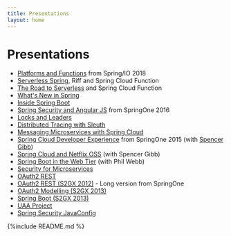 ```yaml
---
title: Presentations
layout: home
---
```


# Presentations

* [Platforms and Functions](decks/functions.html) from Spring/IO 2018
* [Serverless Spring](decks/serverless-spring.html), Riff and Spring Cloud Function
* [The Road to Serverless](decks/road-to-serverless.html) and Spring Cloud Function
* [What's New in Spring](decks/whats-new-2017.html)
* [Inside Spring Boot](decks/inside-spring-boot.html)
* [Spring Security and Angular JS](decks/spring-security-angular.html) from SpringOne 2016
* [Locks and Leaders](decks/locks-and-leaders.html)
* [Distributed Tracing with Sleuth](decks/tracing.html)
* [Messaging Microservices with Spring Cloud](decks/dataflow-intro.html)
* [Spring Cloud Developer Experience](decks/spring-cloud-dev-experience.html) from SpringOne 2015 (with [Spencer Gibb](http://spencer.gibb.us))
* [Spring Cloud and Netflix OSS](decks/cloud-boot-netflix.html) (with Spencer Gibb)
* [Spring Boot in the Web Tier](decks/spring-boot-for-the-web-tier.html) (with Phil Webb)
* [Security for Microservices](decks/microservice-security.html)
* [OAuth2 REST](decks/oauth-rest.html)
* [OAuth2 REST (S2GX 2012)](decks/oauth-rest-s2gx.html) - Long version from SpringOne</li>
* [OAuth2 Modelling (S2GX 2013)](decks/oauth-model-s2gx.html)
* [Spring Boot (S2GX 2013)](decks/spring-boot-intro.html)
* [UAA Project](decks/uaa-project.html)
* [Spring Security JavaConfig](decks/javaconfig.html)

{%include README.md %}
